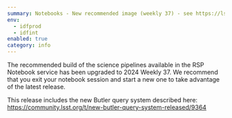 ```yaml
---
summary: Notebooks - New recommended image (weekly 37) - see https://ls.st/w37
env:
  - idfprod
  - idfint
enabled: true
category: info
---
```


The recommended build of the science pipelines available in the RSP Notebook service has been upgraded to 2024 Weekly 37.
We recommend that you exit your notebook session and start a new one to take advantage of the latest release. 

This release includes the new Butler query system described here: https://community.lsst.org/t/new-butler-query-system-released/9364
